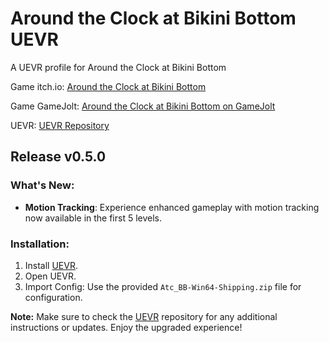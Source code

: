 # Around the Clock at Bikini Bottom UEVR

A UEVR profile for Around the Clock at Bikini Bottom

Game itch.io: [Around the Clock at Bikini Bottom](https://dave-microwaves-games.itch.io/around-the-clock-at-bikini-bottom)

Game GameJolt: [Around the Clock at Bikini Bottom on GameJolt](https://gamejolt.com/games/AtC_BB/587340)

UEVR: [UEVR Repository](https://github.com/praydog/UEVR)

## Release v0.5.0

### What's New:

- **Motion Tracking**: Experience enhanced gameplay with motion tracking now available in the first 5 levels.

### Installation:

1. Install [UEVR](https://github.com/praydog/UEVR).
2. Open UEVR.
3. Import Config: Use the provided `Atc_BB-Win64-Shipping.zip` file for configuration.

**Note:** Make sure to check the [UEVR](https://github.com/praydog/UEVR) repository for any additional instructions or updates. Enjoy the upgraded experience!
